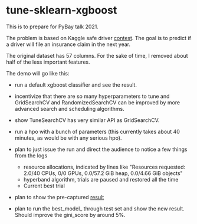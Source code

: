 # tune-sklearn-xgboost

This is to prepare for PyBay talk 2021.

The problem is based on Kaggle safe driver [contest](https://www.kaggle.com/c/porto-seguro-safe-driver-prediction). The goal is to predict if a driver will file an insurance claim in the next year. 

The original dataset has 57 columns. For the sake of time, I removed about half of the less important features.

The demo will go like this:
* run a default xgboost classifier and see the result.
* incentivize that there are so many hyperparameters to tune and GridSearchCV and RandomizedSearchCV can be improved by more advanced search and scheduling algorithms.
* show TuneSearchCV has very similar API as GridSearchCV.
* run a hpo with a bunch of parameters (this currently takes about 40 minutes, as would be with any serious hpo).
* plan to just issue the run and direct the audience to notice a few things from the logs
    *  resource allocations, indicated by lines like "Resources requested: 2.0/40 CPUs, 0/0 GPUs, 0.0/57.2 GiB heap, 0.0/4.66 GiB objects"
    *  hyperband algorithm, trials are paused and restored all the time
    *  Current best trial

* plan to show the pre-captured [result](https://gist.github.com/xwjiang2010/c63ffdce0d4a7c8aa6fe2cf09e342bcb)
* plan to run the best_model_ through test set and show the new result. Should improve the gini_score by around 5%.
